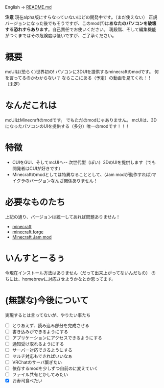 English -> [README.md](https://github.com/Cj-bc/mcUI/blob/master/README.md)

**注意** 現在alpha版にすらなっていないほどの開発中です。（まだ使えない）
正規バージョンになった後でもそうですが、このmod(?)は**あなたのパソコンを破壊する恐れすらあります**。自己責任でお使いください。
現段階、そして編集機能がつくまではその危険度は低いですが、ご了承ください。

# 概要

  mcUIは(恐らく)世界初の! パソコンに3DUIを提供するminecraftのmodです。
  何を言ってるのかわからない？
  ならここにある（予定）の動画を見てくれ！！（未定）


# なんだこれは

  mcUIはMinecraftのmodです。
  でもただのmodじゃありません。
  mcUIは、3DになったパソコンのUIを提供する（多分）唯一のmodです！！！

# 特徴

  * CUIをGUI、そしてmcUIへ-- 次世代型（ぽい）3DのUIを提供します（でも開発者はCUIが好きです）
  * Minecraftのmodとしては特異なることとして、(Jam modが動作すれば)マイクラのバージョンなんざ関係ありません！

# 必要なものたち

  上記の通り、バージョンは統一してあれば問題ありません！

  * [minecraft](https://minecraft.net)
  * [minecraft forge](https://files.minecraftforge.net)
  * [Minecraft Jam mod](https://github.com/arpruss/raspberryjammod)

# いんすとーるぅ

  今現在インストール方法はありません（だって出来上がってないんだもの）
  のちには、homebrewに対応させようかなとか思ってます。

# (無謀な)今後について

実現するとは言ってないが、やりたい事たち

-  [ ] とりあえず、読み込み部分を完成させる
-  [ ] 書き込みができるようにする
-  [ ] アプリケーションにアクセスできるようにする
-  [ ] 通知受け取れるようにする
-  [ ] サーバー対応できるようにする
-  [ ] マルチ対応もできればいいなぁ
-  [ ] VRChatのサーバ繋ぎたい
-  [ ] 依存するmodを少しずつ自前のに変えていく
-  [ ] ファイル共有とかしてみたい
-  [x] お寿司食べたい
